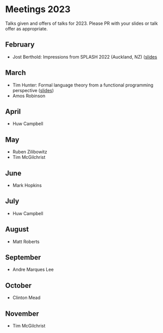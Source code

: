 # Meetings 2023

Talks given and offers of talks for 2023. Please PR with your slides or talk offer as appropriate.

## February
 - Jost Berthold: Impressions from SPLASH 2022 (Auckland, NZ) ([slides](https://docs.google.com/presentation/d/1KaNeRKnB6SEYm8UD49m1S0pVoSdGfBmEGSiLcOjIpQU/edit?usp=sharing)

## March
 - Tim Hunter: Formal language theory from a functional programming perspective ([slides](./2023-03-22-Hunter-Formal-Language-Theory-FP-Perspective.pdf))
 - Amos Robinson

## April
 - Huw Campbell 
 
## May
 - Ruben Zilibowitz
 - Tim McGilchrist 

## June
 - Mark Hopkins

## July
 - Huw Campbell

## August 
 - Matt Roberts

## September
 - Andre Marques Lee

## October
 - Clinton Mead

## November
 - Tim McGilchrist 
